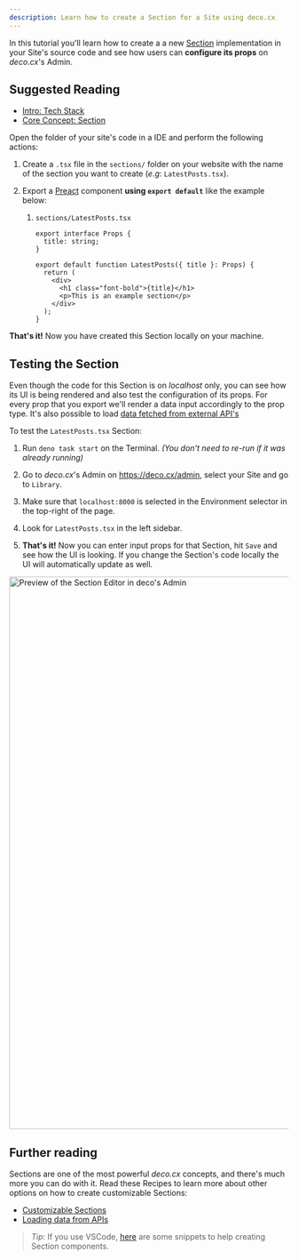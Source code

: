 ```yaml
---
description: Learn how to create a Section for a Site using deco.cx
---
```


In this tutorial you'll learn how to create a a new
[Section](/docs/en/concepts/section) implementation in your Site's source code
and see how users can **configure its props** on _deco.cx_'s Admin.

## Suggested Reading

- [Intro: Tech Stack](http:///docs/en/introduction/tech-stack)
- [Core Concept: Section](/docs/en/concepts/section)

Open the folder of your site's code in a IDE and perform the following actions:

1. Create a `.tsx` file in the `sections/` folder on your website with the name
   of the section you want to create (_e.g_: `LatestPosts.tsx`).

2. Export a [Preact](https://preactjs.com/) component **using `export default`**
   like the example below:

   1. `sections/LatestPosts.tsx`

      ```tsx
      export interface Props {
        title: string;
      }

      export default function LatestPosts({ title }: Props) {
        return (
          <div>
            <h1 class="font-bold">{title}</h1>
            <p>This is an example section</p>
          </div>
        );
      }
      ```

**That's it!** Now you have created this Section locally on your machine.

## Testing the Section

Even though the code for this Section is on _localhost_ only, you can see how
its UI is being rendered and also test the configuration of its props. For every
prop that you export we'll render a data input accordingly to the prop type.
It's also possible to load
[data fetched from external API's](/docs/en/tutorials/data-fetching)

To test the `LatestPosts.tsx` Section:

1. Run `deno task start` on the Terminal. _(You don't need to re-run if it was
   already running)_

2. Go to _deco.cx_'s Admin on https://deco.cx/admin, select your Site and go to
   `Library`.

3. Make sure that `localhost:8000` is selected in the Environment selector in
   the top-right of the page.

4. Look for `LatestPosts.tsx` in the left sidebar.

5. **That's it!** Now you can enter input props for that Section, hit `Save` and
   see how the UI is looking. If you change the Section's code locally the UI
   will automatically update as well.

<img width="994" alt="Preview of the Section Editor in deco's Admin" src="https://user-images.githubusercontent.com/18706156/225371920-e1c35a7a-c994-4b96-b9bd-554caab02455.png">

## Further reading

Sections are one of the most powerful _deco.cx_ concepts, and there's much more
you can do with it. Read these Recipes to learn more about other options on how
to create customizable Sections:

- [Customizable Sections](/docs/en/recipes/customizable-sections)
- [Loading data from APIs](/docs/en/tutorials/data-fetching)

> _Tip_: If you use VSCode,
> [here](https://gist.github.com/lucis/9ac9756ce7df18033d53e5c03ad8a62d) are
> some snippets to help creating Section components.
